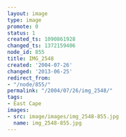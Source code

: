 ```yaml
---
layout: image
type: image
promote: 0
status: 1
created_ts: 1090861928
changed_ts: 1372159406
node_id: 855
title: IMG_2548
created: '2004-07-26'
changed: '2013-06-25'
redirect_from:
- "/node/855/"
permalink: "/2004/07/26/img_2548/"
tags:
- East Cape
images:
- src: image/images/img_2548-855.jpg
  name: img_2548-855.jpg
---
```


